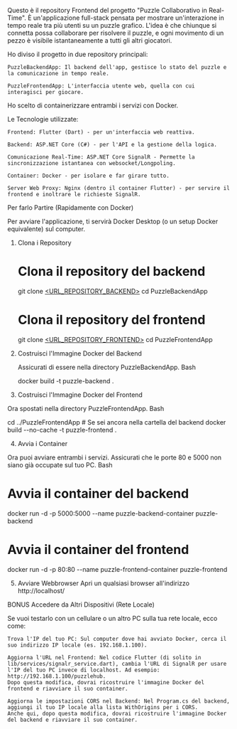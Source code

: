 Questo è il repository Frontend del progetto "Puzzle Collaborativo in Real-Time". È un'applicazione full-stack pensata per mostrare un'interazione in tempo reale tra più utenti su un puzzle grafico. 
L'idea è che chiunque si connetta possa collaborare per risolvere il puzzle, e ogni movimento di un pezzo è visibile istantaneamente a tutti gli altri giocatori.

Ho diviso il progetto in due repository principali:

    PuzzleBackendApp: Il backend dell'app, gestisce lo stato del puzzle e la comunicazione in tempo reale.

    PuzzleFrontendApp: L'interfaccia utente web, quella con cui interagisci per giocare.

Ho scelto di containerizzare entrambi i servizi con Docker. 

Le Tecnologie utilizzate:

    Frontend: Flutter (Dart) - per un'interfaccia web reattiva.

    Backend: ASP.NET Core (C#) - per l'API e la gestione della logica.

    Comunicazione Real-Time: ASP.NET Core SignalR - Permette la sincronizzazione istantanea con websocket/Longpoling.

    Container: Docker - per isolare e far girare tutto.

    Server Web Proxy: Nginx (dentro il container Flutter) - per servire il frontend e inoltrare le richieste SignalR.


Per farlo Partire (Rapidamente con Docker)

Per avviare l'applicazione, ti servirà Docker Desktop (o un setup Docker equivalente) sul computer.

1. Clona i Repository
    # Clona il repository del backend
    git clone [<URL_REPOSITORY_BACKEND>](https://github.com/Mogan0/PuzzleBackendApp)
    cd PuzzleBackendApp
    
    # Clona il repository del frontend
    git clone [<URL_REPOSITORY_FRONTEND>](https://github.com/Mogan0/PuzzleFrontendApp)
    cd PuzzleFrontendApp

2. Costruisci l'Immagine Docker del Backend

    Assicurati di essere nella directory PuzzleBackendApp.
    Bash
    
    docker build -t puzzle-backend .

3. Costruisci l'Immagine Docker del Frontend

Ora spostati nella directory PuzzleFrontendApp.
Bash

cd ../PuzzleFrontendApp # Se sei ancora nella cartella del backend
docker build --no-cache -t puzzle-frontend .

4. Avvia i Container

Ora puoi avviare entrambi i servizi. Assicurati che le porte 80 e 5000 non siano già occupate sul tuo PC.
Bash

# Avvia il container del backend
docker run -d -p 5000:5000 --name puzzle-backend-container puzzle-backend

# Avvia il container del frontend
docker run -d -p 80:80 --name puzzle-frontend-container puzzle-frontend

5. Avviare Webbrowser
   Apri un qualsiasi browser all'indirizzo http://localhost/



BONUS Accedere da Altri Dispositivi (Rete Locale)

Se vuoi testarlo con un cellulare o un altro PC sulla tua rete locale, ecco come:

    Trova l'IP del tuo PC: Sul computer dove hai avviato Docker, cerca il suo indirizzo IP locale (es. 192.168.1.100).
  
    Aggiorna l'URL nel Frontend: Nel codice Flutter (di solito in lib/services/signalr_service.dart), cambia l'URL di SignalR per usare l'IP del tuo PC invece di localhost. Ad esempio: http://192.168.1.100/puzzlehub.
    Dopo questa modifica, dovrai ricostruire l'immagine Docker del frontend e riavviare il suo container.
  
    Aggiorna le impostazioni CORS nel Backend: Nel Program.cs del backend, aggiungi il tuo IP locale alla lista WithOrigins per i CORS.
    Anche qui, dopo questa modifica, dovrai ricostruire l'immagine Docker del backend e riavviare il suo container.
